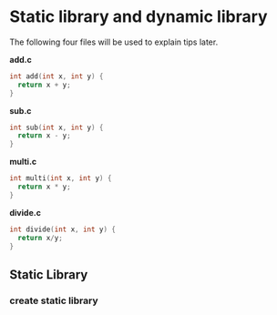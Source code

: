 # Static library and dynamic library

The following four files will be used to explain tips later.

**add.c**
```c
int add(int x, int y) {
  return x + y;
}
```
**sub.c**
```c
int sub(int x, int y) {
  return x - y;
}
```

**multi.c**
```c
int multi(int x, int y) {
  return x * y;
}
```

**divide.c**
```c
int divide(int x, int y) {
  return x/y;
}
```

## Static Library

### create static library

```bash
```

